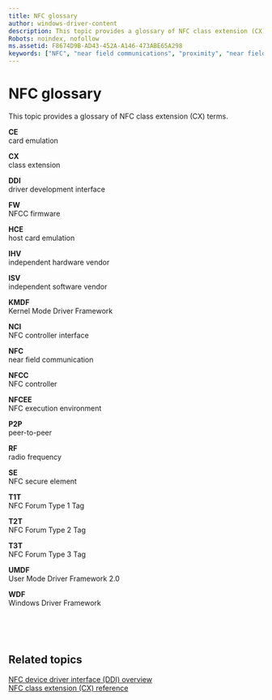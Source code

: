 ```yaml
---
title: NFC glossary
author: windows-driver-content
description: This topic provides a glossary of NFC class extension (CX) terms.
Robots: noindex, nofollow
ms.assetid: F8674D9B-AD43-452A-A146-473ABE65A298
keywords: ["NFC", "near field communications", "proximity", "near field proximity", "NFP"]
---
```


# NFC glossary


This topic provides a glossary of NFC class extension (CX) terms.

<a href="" id="nfpdrivers-glossary"></a>**CE**  
card emulation

<a href="" id="nfpdrivers-cx"></a>**CX**  
class extension

<a href="" id="nfpdrivers-ddi"></a>**DDI**  
driver development interface

<a href="" id="nfpdrivers-fw"></a>**FW**  
NFCC firmware

<a href="" id="nfpdrivers-hce"></a>**HCE**  
host card emulation

<a href="" id="nfpdrivers-ihv"></a>**IHV**  
independent hardware vendor

<a href="" id="nfpdrivers-isv"></a>**ISV**  
independent software vendor

<a href="" id="nfpdrivers-kmdf"></a>**KMDF**  
Kernel Mode Driver Framework

<a href="" id="nfpdrivers-nci"></a>**NCI**  
NFC controller interface

<a href="" id="nfpdrivers-nfc"></a>**NFC**  
near field communication

<a href="" id="nfpdrivers-nfcc"></a>**NFCC**  
NFC controller

<a href="" id="nfpdrivers-nfcee"></a>**NFCEE**  
NFC execution environment

<a href="" id="nfpdrivers-p2p"></a>**P2P**  
peer-to-peer

<a href="" id="nfpdrivers-rf"></a>**RF**  
radio frequency

<a href="" id="nfpdrivers-se"></a>**SE**  
NFC secure element

<a href="" id="nfpdrivers-t1t"></a>**T1T**  
NFC Forum Type 1 Tag

<a href="" id="nfpdrivers-t2t"></a>**T2T**  
NFC Forum Type 2 Tag

<a href="" id="nfpdrivers-t3t"></a>**T3T**  
NFC Forum Type 3 Tag

<a href="" id="nfpdrivers-umdf"></a>**UMDF**  
User Mode Driver Framework 2.0

<a href="" id="nfpdrivers-wdf"></a>**WDF**  
Windows Driver Framework

 

 
## Related topics
[NFC device driver interface (DDI) overview](https://msdn.microsoft.com/library/windows/hardware/mt715815)  
[NFC class extension (CX) reference](https://msdn.microsoft.com/library/windows/hardware/dn905536)  

